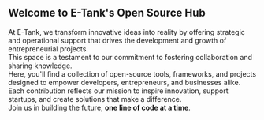 ## Welcome to E-Tank's Open Source Hub
At E-Tank, we transform innovative ideas into reality by offering strategic and operational support that drives the development and growth of entrepreneurial projects.  
This space is a testament to our commitment to fostering collaboration and sharing knowledge.  
Here, you'll find a collection of open-source tools, frameworks, and projects designed to empower developers, entrepreneurs, and businesses alike. Each contribution reflects our mission to inspire innovation, support startups, and create solutions that make a difference.  
Join us in building the future, **one line of code at a time**.
